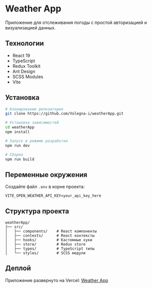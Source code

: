 # Weather App

Приложение для отслеживания погоды с простой авторизацией и визуализацией данных.

## Технологии

- React 19
- TypeScript
- Redux Toolkit
- Ant Design
- SCSS Modules
- Vite

## Установка

```bash
# Клонирование репозитория
git clone https://github.com/Volegna-i/weatherApp.git

# Установка зависимостей
cd weatherApp
npm install

# Запуск в режиме разработки
npm run dev

# Сборка
npm run build
```

## Переменные окружения

Создайте файл `.env` в корне проекта:

```env
VITE_OPEN_WEATHER_API_KEY=your_api_key_here
```

## Структура проекта

```
weatherApp/
├── src/
│   ├── components/    # React компоненты
│   ├── contexts/      # React контексты
│   ├── hooks/         # Кастомные хуки
│   ├── store/         # Redux store
│   ├── types/         # TypeScript типы
│   └── styles/        # SCSS модули
```

## Деплой

Приложение развернуто на Vercel: [Weather App](https://weather-dnx25yirv-volands-projects-7267ee5e.vercel.app)